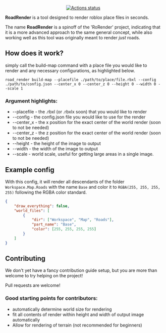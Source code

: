 <div align="center">
    <a href="https://github.com/VernandoGames/road-render/actions"><img src="https://github.com/VernandoGames/road-render/workflows/CI/badge.svg" alt="Actions status" /></a>
</div>

**RoadRender** is a tool designed to render roblox place files in seconds.

The name **RoadRender** is a spinoff of the 'RoRender' project, indicating that it is a more advanced approach to the same general concept, while also working well as this tool was originally meant to render *just* roads.

## How does it work?

simply call the build-map command with a place file you would like to render and any necessary configurations, as highlighted below.

``road_render build-map --placefile ./path/to/place/file.rbxl --config ./path/to/config.json --center_x 0 --center_z 0 --height 0 --width 0 --scale 1``

### Argument highlights:
* --placefile - the .rbxl (or .rbxlx soon) that you would like to render
* --config - the config.json file you would like to use for the render
* --center_x - the x position for the exact center of the world render (soon to not be needed)
* --center_z - the z position for the exact center of the world render (soon to not be needed)
* --height - the height of the image to output
* --width - the width of the image to output
* --scale - world scale, useful for getting large areas in a single image.

## Example config
With this config, it will render all descendants of the folder ``Workspace.Map.Roads`` with the name ``Base`` and color it to ``RGBA(255, 255, 255, 255)`` following the RGBA color standard.
```json
{
	"draw_everything": false,
	"world_files": [
		{
			"dir": ["Workspace", "Map", "Roads"],
			"part_name": "Base",
			"color": [255, 255, 255, 255]
		}
	]
}
```


## Contributing
We don't yet have a fancy contribution guide setup, but you are more than welcome to try helping on the project!

Pull requests are welcome!

### Good starting points for contributors:
* automatically determine world size for rendering
* fit all contents of render within height and width of output image automatically
* Allow for rendering of terrain (not recommended for beginners)